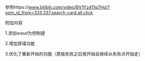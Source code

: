 参照https://www.bilibili.com/video/BV1Yz411q7Hg/?spm_id_from=333.337.search-card.all.click

附加内容

1.添加wasd为控制键

2.增加穿墙功能

3.优化了重新开始的功能（原版失败之后按开始会继续从失败点开始走）